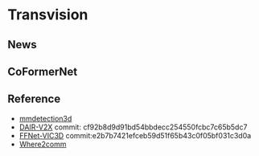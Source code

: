# Transvision

## News

## CoFormerNet

## Reference

- [mmdetection3d](https://github.com/open-mmlab/mmdetection3d/tree/v1.3.0)
- [DAIR-V2X](https://github.com/AIR-THU/DAIR-V2X) commit: cf92b8d9d91bd54bbdecc254550fcbc7c65b5dc7
- [FFNet-VIC3D](https://github.com/haibao-yu/FFNet-VIC3D) commit:e2b7b7421efceb59d51f65b43c0f05bf031c3d0a
- [Where2comm](https://github.com/MediaBrain-SJTU/Where2comm)
